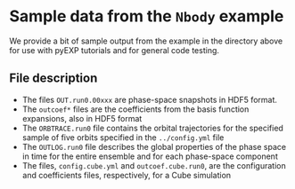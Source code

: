 # Sample data from the `Nbody` example

We provide a bit of sample output from the example in the directory above for
use with pyEXP tutorials and for general code testing.

## File description

- The files `OUT.run0.00xxx` are phase-space snapshots in HDF5 format.
- The `outcoef*` files are the coefficients from the basis function
  expansions, also in HDF5 format
- The `ORBTRACE.run0` file contains the orbital trajectories for the specified
  sample of five orbits specified in the `../config.yml` file
- The `OUTLOG.run0` file describes the global properties of the phase space in
  time for the entire ensemble and for each phase-space component
- The files, `config.cube.yml` and `outcoef.cube.run0`, are the
  configuration and coefficients files, respectively, for a Cube simulation
